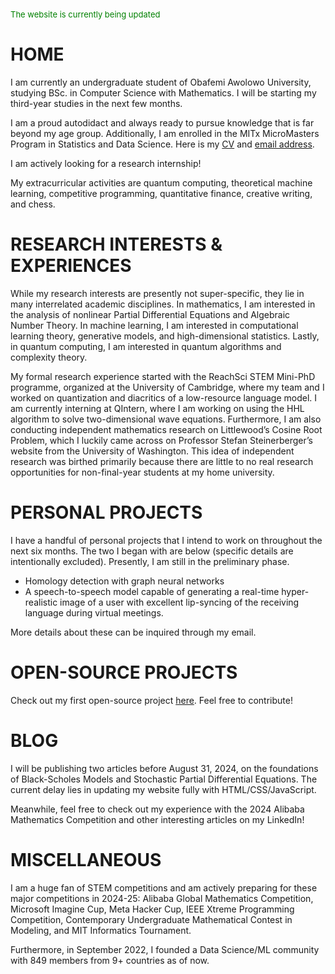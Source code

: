 <style>
    .header { color: blue; font-weight: bold; }
    .footer { color: green; font-size: small; }
</style>

<p class="footer">The website is currently being updated</p>

# HOME

I am currently an undergraduate student of Obafemi Awolowo University, studying BSc. in Computer Science with Mathematics. I will be starting my third-year studies in the next few months.

I am a proud autodidact and always ready to pursue knowledge that is far beyond my age group. Additionally, I am enrolled in the MITx MicroMasters Program in Statistics and Data Science. Here is my [CV](#) and [email address](mailto:your-email@example.com).

I am actively looking for a research internship!

My extracurricular activities are quantum computing, theoretical machine learning, competitive programming, quantitative finance, creative writing, and chess.

# RESEARCH INTERESTS & EXPERIENCES

While my research interests are presently not super-specific, they lie in many interrelated academic disciplines. In mathematics, I am interested in the analysis of nonlinear Partial Differential Equations and Algebraic Number Theory. In machine learning, I am interested in computational learning theory, generative models, and high-dimensional statistics. Lastly, in quantum computing, I am interested in quantum algorithms and complexity theory.

My formal research experience started with the ReachSci STEM Mini-PhD programme, organized at the University of Cambridge, where my team and I worked on quantization and diacritics of a low-resource language model. I am currently interning at QIntern, where I am working on using the HHL algorithm to solve two-dimensional wave equations. Furthermore, I am also conducting independent mathematics research on Littlewood’s Cosine Root Problem, which I luckily came across on Professor Stefan Steinerberger’s website from the University of Washington. This idea of independent research was birthed primarily because there are little to no real research opportunities for non-final-year students at my home university.

# PERSONAL PROJECTS

I have a handful of personal projects that I intend to work on throughout the next six months. The two I began with are below (specific details are intentionally excluded). Presently, I am still in the preliminary phase.

- Homology detection with graph neural networks
- A speech-to-speech model capable of generating a real-time hyper-realistic image of a user with excellent lip-syncing of the receiving language during virtual meetings.

More details about these can be inquired through my email.

# OPEN-SOURCE PROJECTS

Check out my first open-source project [here](#). Feel free to contribute!

# BLOG

I will be publishing two articles before August 31, 2024, on the foundations of Black-Scholes Models and Stochastic Partial Differential Equations. The current delay lies in updating my website fully with HTML/CSS/JavaScript.

Meanwhile, feel free to check out my experience with the 2024 Alibaba Mathematics Competition and other interesting articles on my LinkedIn!

# MISCELLANEOUS

I am a huge fan of STEM competitions and am actively preparing for these major competitions in 2024-25: Alibaba Global Mathematics Competition, Microsoft Imagine Cup, Meta Hacker Cup, IEEE Xtreme Programming Competition, Contemporary Undergraduate Mathematical Contest in Modeling, and MIT Informatics Tournament.

Furthermore, in September 2022, I founded a Data Science/ML community with 849 members from 9+ countries as of now.
